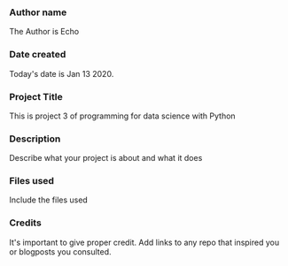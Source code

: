 ### Author name
The Author is Echo

### Date created
Today's date is Jan 13 2020.

### Project Title
This is project 3 of programming for data science with Python

### Description
Describe what your project is about and what it does

### Files used
Include the files used

### Credits
It's important to give proper credit. Add links to any repo that inspired you or blogposts you consulted.
